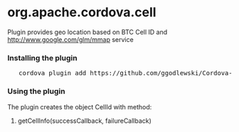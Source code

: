 org.apache.cordova.cell
=========================================================

Plugin provides geo location based on BTC Cell ID and http://www.google.com/glm/mmap service

<h3>Installing the plugin</h3>

<pre>
   cordova plugin add https://github.com/ggodlewski/Cordova-Cell-Triangulation.git</li>
</pre>

<h3>Using the plugin</h3>

The plugin creates the object CellId with method:
<ol>
<li>getCellInfo(successCallback, failureCallback)</li>
</ol>
